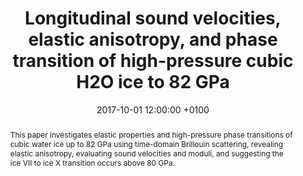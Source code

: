 ---
title: "Longitudinal sound velocities, elastic anisotropy, and phase transition of high-pressure cubic H2O ice to 82 GPa"
date: 2017-10-01 12:00:00 +0100
selected: false
pub: "Physical Review B 96(13): 134122"
pub_date: "2017"
semantic_scholar_id: 6b3279ec08d37067bda4cfe90a56d73a05bd53e7
abstract: >-
  This paper investigates elastic properties and high-pressure phase transitions of cubic water ice up to 82 GPa using 
  time-domain Brillouin scattering, revealing elastic anisotropy, evaluating sound velocities and moduli, and suggesting 
  the ice VII to ice X transition occurs above 80 GPa.
cover: /assets/images/covers/Cover_Kuriakose_2017_10-1103_PhysRevB-96-134122.png
authors:
  - Maju Kuriakose
  - Samuel Raetz
  - Qing Miao Hu
  - Sergey M. Nikitin
  - Nikolay Chigarev
  - Vincent Tournat
  - Alain Bulou
  - Alexey Lomonosov
  - Philippe Djemia
  - Vitalyi E. Gusev
  - Andreas Zerr
links:
  DOI: http://dx.doi.org/10.1103/PhysRevB.96.134122
#  PDF: /assets/publications_pdf/Kuriakose_2017_10-1103_PhysRevB-96-134122.pdf

---